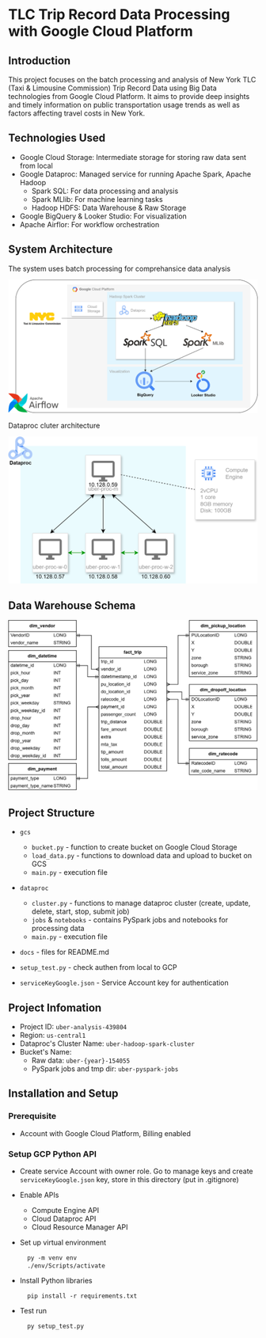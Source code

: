 # TLC Trip Record Data Processing with Google Cloud Platform

## Introduction

This project focuses on the batch processing and analysis of New York TLC (Taxi & Limousine Commission) Trip Record Data using Big Data technologies from Google Cloud Platform. It aims to provide deep insights and timely information on public transportation usage trends as well as factors affecting travel costs in New York.

## Technologies Used

- Google Cloud Storage: Intermediate storage for storing raw data sent from local
- Google Dataproc: Managed service for running Apache Spark, Apache Hadoop
    - Spark SQL: For data processing and analysis
    - Spark MLlib: For machine learning tasks
    - Hadoop HDFS: Data Warehouse & Raw Storage
- Google BigQuery & Looker Studio: For visualization
- Apache Airflor: For workflow orchestration

## System Architecture

The system uses batch processing for comprehansice data analysis

![data-pipeline](docs/pipeline.png)

Dataproc cluter architecture

![dataproc-cluster](docs/dataproc-cluster.png)

## Data Warehouse Schema

![warehouse-schema](docs/schema.png)

## Project Structure

- `gcs`
  - `bucket.py` - function to create bucket on Google Cloud Storage
  - `load_data.py` - functions to download data and upload to bucket on GCS
  - `main.py` - execution file

- `dataproc`
  - `cluster.py` - functions to manage dataproc cluster (create, update, delete, start, stop, submit job)
  - `jobs` & `notebooks` - contains PySpark jobs and notebooks for processing data
  - `main.py` - execution file

- `docs` - files for README.md
- `setup_test.py` - check authen from local to GCP
- `serviceKeyGoogle.json` - Service Account key for authentication

## Project Infomation

- Project ID: `uber-analysis-439804`
- Region: `us-central1`
- Dataproc's Cluster Name: `uber-hadoop-spark-cluster`
- Bucket's Name:
  - Raw data: `uber-{year}-154055`
  - PySpark jobs and tmp dir: `uber-pyspark-jobs`

## Installation and Setup

### Prerequisite
- Account with Google Cloud Platform, Billing enabled

### Setup GCP Python API
- Create service Account with owner role. Go to manage keys and create `serviceKeyGoogle.json` key, store in this directory  (put in .gitignore)
- Enable APIs
  - Compute Engine API
  - Cloud Dataproc API
  - Cloud Resource Manager API
- Set up virtual environment

        py -m venv env
        ./env/Scripts/activate

- Install Python libraries

        pip install -r requirements.txt

- Test run

        py setup_test.py
